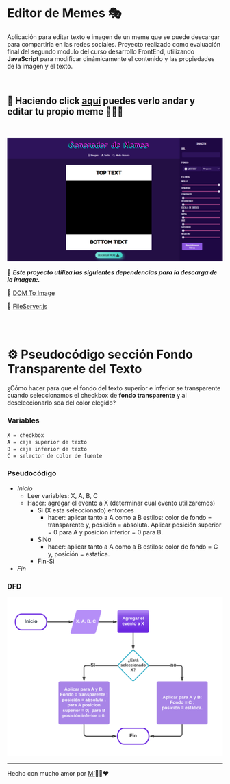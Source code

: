 # Editor de Memes 🎭

Aplicación para editar texto e imagen de un meme que se puede descargar para compartirla en las redes sociales.
Proyecto realizado como evaluación final del segundo modulo del curso desarrollo FrontEnd, utilizando **JavaScript** para modificar dinámicamente el contenido y las propiedades de la imagen y el texto.

<br>

## 👀 Haciendo click [aquí](https://maricaroj.github.io/editor-memes/) puedes verlo andar y editar tu propio meme 👩🏻‍💻

<br>

![Generador de Memes](./img/01-generador-memes-oscuro.png)


📌 ***Este proyecto utiliza las siguientes dependencias para la descarga de la imagen:.*** 

📁 [DOM To Image](https://github.com/tsayen/dom-to-image)
<br>

📁  [FileServer.js](https://github.com/eligrey/FileSaver.js)

<br><br>

# ⚙ Pseudocódigo sección Fondo Transparente del Texto
¿Cómo hacer para que el fondo del texto superior e inferior se transparente cuando seleccionamos el checkbox de **fondo transparente** y al deseleccionarlo sea del color elegido?

### Variables
```
X = checkbox
A = caja superior de texto
B = caja inferior de texto
C = selector de color de fuente
```

### Pseudocódigo
- *Inicio*
   - Leer variables: X, A, B, C
   - Hacer: agregar el evento a X (determinar cual evento utilizaremos)
        - Si (X esta seleccionado) entonces
            - hacer: aplicar tanto a A como a B estilos: color de fondo = transparente y, posición = absoluta. Aplicar posición superior = 0 para A y posición inferior = 0 para B.
        - SiNo 
            - hacer: aplicar tanto a A como a B estilos: color de fondo = C y, posición = estatica.
        - Fin-Si<br>
- *Fin*

### DFD
![Sección Fondo Transparente](./img/02-dfd-checkbox.png)



---
Hecho con mucho amor por [Mí](https://github.com/maricaroj)💛💙❤️
